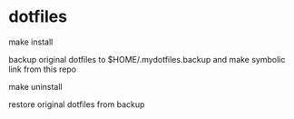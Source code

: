 # dotfiles

make install

backup original dotfiles to $HOME/.mydotfiles.backup and make symbolic link from this repo

make uninstall

restore original dotfiles from backup
